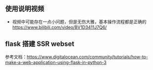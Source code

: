 ## 使用说明视频
* 视频中可能存在一点小问题，但是无伤大雅，基本操作流程都是正确的
https://www.bilibili.com/video/BV1D3411J7Q6/

## flask 搭建 SSR webset
参考文档：https://www.digitalocean.com/community/tutorials/how-to-make-a-web-application-using-flask-in-python-3